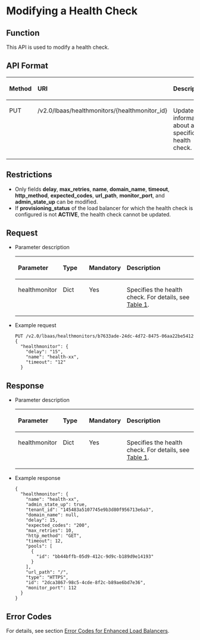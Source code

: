 # Modifying a Health Check<a name="EN-US_TOPIC_0096561564"></a>

## Function<a name="en-us_topic_0049139666_section37518984"></a>

This API is used to modify a health check.

## API Format<a name="en-us_topic_0049139666_section2126544"></a>

<a name="en-us_topic_0049139666_table1184116413128"></a><table><thead align="left"><tr id="en-us_topic_0049139666_row6581056513128"><th class="cellrowborder" valign="top" width="10.780000000000001%" id="mcps1.1.4.1.1"><p id="en-us_topic_0049139666_p1400970613132"><a name="en-us_topic_0049139666_p1400970613132"></a><a name="en-us_topic_0049139666_p1400970613132"></a><strong id="b842352706172312"><a name="b842352706172312"></a><a name="b842352706172312"></a>Method</strong></p>
</th>
<th class="cellrowborder" valign="top" width="55.88999999999999%" id="mcps1.1.4.1.2"><p id="en-us_topic_0049139666_p6104436813132"><a name="en-us_topic_0049139666_p6104436813132"></a><a name="en-us_topic_0049139666_p6104436813132"></a>URI</p>
</th>
<th class="cellrowborder" valign="top" width="33.33%" id="mcps1.1.4.1.3"><p id="en-us_topic_0049139666_p4564677513132"><a name="en-us_topic_0049139666_p4564677513132"></a><a name="en-us_topic_0049139666_p4564677513132"></a><strong id="b842352706192251"><a name="b842352706192251"></a><a name="b842352706192251"></a>Description</strong></p>
</th>
</tr>
</thead>
<tbody><tr id="en-us_topic_0049139666_row3119415813128"><td class="cellrowborder" valign="top" width="10.780000000000001%" headers="mcps1.1.4.1.1 "><p id="en-us_topic_0049139666_p4874218213132"><a name="en-us_topic_0049139666_p4874218213132"></a><a name="en-us_topic_0049139666_p4874218213132"></a>PUT</p>
</td>
<td class="cellrowborder" valign="top" width="55.88999999999999%" headers="mcps1.1.4.1.2 "><p id="en-us_topic_0049139666_p5580268713132"><a name="en-us_topic_0049139666_p5580268713132"></a><a name="en-us_topic_0049139666_p5580268713132"></a>/v2.0/lbaas/healthmonitors/{healthmonitor_id}</p>
</td>
<td class="cellrowborder" valign="top" width="33.33%" headers="mcps1.1.4.1.3 "><p id="en-us_topic_0049139666_p2372376813132"><a name="en-us_topic_0049139666_p2372376813132"></a><a name="en-us_topic_0049139666_p2372376813132"></a>Updates information about a specific health check.</p>
</td>
</tr>
</tbody>
</table>

## Restrictions<a name="en-us_topic_0049139666_section19138897"></a>

-   Only fields  **delay**,  **max\_retries**,  **name**,  **domain\_name**,  **timeout**,  **http\_method**,  **expected\_codes**,  **url\_path**,  **monitor\_port**, and  **admin\_state\_up**  can be modified.
-   If  **provisioning\_status**  of the load balancer for which the health check is configured is not  **ACTIVE**, the health check cannot be updated.

## Request<a name="en-us_topic_0049139666_section60721476"></a>

-   Parameter description

    <a name="en-us_topic_0049139666_table12185309"></a><table><thead align="left"><tr id="en-us_topic_0049139666_row58571242"><th class="cellrowborder" valign="top" width="19.59%" id="mcps1.1.5.1.1"><p id="en-us_topic_0049139666_p46650162"><a name="en-us_topic_0049139666_p46650162"></a><a name="en-us_topic_0049139666_p46650162"></a><strong id="b842352706181819"><a name="b842352706181819"></a><a name="b842352706181819"></a>Parameter</strong></p>
    </th>
    <th class="cellrowborder" valign="top" width="17.53%" id="mcps1.1.5.1.2"><p id="en-us_topic_0049139666_p20566791"><a name="en-us_topic_0049139666_p20566791"></a><a name="en-us_topic_0049139666_p20566791"></a><strong id="b84235270610580"><a name="b84235270610580"></a><a name="b84235270610580"></a>Type</strong></p>
    </th>
    <th class="cellrowborder" valign="top" width="8.25%" id="mcps1.1.5.1.3"><p id="en-us_topic_0049139666_p55297360"><a name="en-us_topic_0049139666_p55297360"></a><a name="en-us_topic_0049139666_p55297360"></a><strong id="b8423527061798"><a name="b8423527061798"></a><a name="b8423527061798"></a>Mandatory</strong></p>
    </th>
    <th class="cellrowborder" valign="top" width="54.63%" id="mcps1.1.5.1.4"><p id="en-us_topic_0049139666_p49901174"><a name="en-us_topic_0049139666_p49901174"></a><a name="en-us_topic_0049139666_p49901174"></a><strong id="b842352706192251_1"><a name="b842352706192251_1"></a><a name="b842352706192251_1"></a>Description</strong></p>
    </th>
    </tr>
    </thead>
    <tbody><tr id="en-us_topic_0049139666_row15463264"><td class="cellrowborder" valign="top" width="19.59%" headers="mcps1.1.5.1.1 "><p id="en-us_topic_0049139666_p44564854"><a name="en-us_topic_0049139666_p44564854"></a><a name="en-us_topic_0049139666_p44564854"></a>healthmonitor</p>
    </td>
    <td class="cellrowborder" valign="top" width="17.53%" headers="mcps1.1.5.1.2 "><p id="en-us_topic_0049139666_p52983458"><a name="en-us_topic_0049139666_p52983458"></a><a name="en-us_topic_0049139666_p52983458"></a>Dict</p>
    </td>
    <td class="cellrowborder" valign="top" width="8.25%" headers="mcps1.1.5.1.3 "><p id="en-us_topic_0049139666_p63801673"><a name="en-us_topic_0049139666_p63801673"></a><a name="en-us_topic_0049139666_p63801673"></a>Yes</p>
    </td>
    <td class="cellrowborder" valign="top" width="54.63%" headers="mcps1.1.5.1.4 "><p id="en-us_topic_0049139666_p553045"><a name="en-us_topic_0049139666_p553045"></a><a name="en-us_topic_0049139666_p553045"></a>Specifies the health check. For details, see <a href="overview-18.html#en-us_topic_0049139662_table43819641125220">Table 1</a>.</p>
    </td>
    </tr>
    </tbody>
    </table>

-   Example request 

    ```
    PUT /v2.0/lbaas/healthmonitors/b7633ade-24dc-4d72-8475-06aa22be5412
    {
      "healthmonitor": {
        "delay": "15",
        "name": "health-xx",
        "timeout": "12"
      }
    ```


## Response<a name="en-us_topic_0049139666_section9622376"></a>

-   Parameter description

    <a name="en-us_topic_0049139666_table44796718"></a><table><thead align="left"><tr id="en-us_topic_0049139666_row27530415"><th class="cellrowborder" valign="top" width="19.59%" id="mcps1.1.5.1.1"><p id="en-us_topic_0049139666_p15371167"><a name="en-us_topic_0049139666_p15371167"></a><a name="en-us_topic_0049139666_p15371167"></a><strong id="b842352706181819_1"><a name="b842352706181819_1"></a><a name="b842352706181819_1"></a>Parameter</strong></p>
    </th>
    <th class="cellrowborder" valign="top" width="17.53%" id="mcps1.1.5.1.2"><p id="en-us_topic_0049139666_p37105032"><a name="en-us_topic_0049139666_p37105032"></a><a name="en-us_topic_0049139666_p37105032"></a><strong id="b84235270610412"><a name="b84235270610412"></a><a name="b84235270610412"></a>Type</strong></p>
    </th>
    <th class="cellrowborder" valign="top" width="8.25%" id="mcps1.1.5.1.3"><p id="en-us_topic_0049139666_p52717585"><a name="en-us_topic_0049139666_p52717585"></a><a name="en-us_topic_0049139666_p52717585"></a><strong id="b8423527061798_1"><a name="b8423527061798_1"></a><a name="b8423527061798_1"></a>Mandatory</strong></p>
    </th>
    <th class="cellrowborder" valign="top" width="54.63%" id="mcps1.1.5.1.4"><p id="en-us_topic_0049139666_p42265954"><a name="en-us_topic_0049139666_p42265954"></a><a name="en-us_topic_0049139666_p42265954"></a><strong id="b842352706192251_2"><a name="b842352706192251_2"></a><a name="b842352706192251_2"></a>Description</strong></p>
    </th>
    </tr>
    </thead>
    <tbody><tr id="en-us_topic_0049139666_row990244"><td class="cellrowborder" valign="top" width="19.59%" headers="mcps1.1.5.1.1 "><p id="en-us_topic_0049139666_p13100926"><a name="en-us_topic_0049139666_p13100926"></a><a name="en-us_topic_0049139666_p13100926"></a>healthmonitor</p>
    </td>
    <td class="cellrowborder" valign="top" width="17.53%" headers="mcps1.1.5.1.2 "><p id="en-us_topic_0049139666_p54542105"><a name="en-us_topic_0049139666_p54542105"></a><a name="en-us_topic_0049139666_p54542105"></a>Dict</p>
    </td>
    <td class="cellrowborder" valign="top" width="8.25%" headers="mcps1.1.5.1.3 "><p id="en-us_topic_0049139666_p55834397"><a name="en-us_topic_0049139666_p55834397"></a><a name="en-us_topic_0049139666_p55834397"></a>Yes</p>
    </td>
    <td class="cellrowborder" valign="top" width="54.63%" headers="mcps1.1.5.1.4 "><p id="en-us_topic_0049139666_p26292272"><a name="en-us_topic_0049139666_p26292272"></a><a name="en-us_topic_0049139666_p26292272"></a>Specifies the health check. For details, see <a href="overview-18.html#en-us_topic_0049139662_table43819641125220">Table 1</a>.</p>
    </td>
    </tr>
    </tbody>
    </table>

-   Example response

    ```
    {
      "healthmonitor": {
        "name": "health-xx",
        "admin_state_up": true,
        "tenant_id": "145483a5107745e9b3d80f956713e6a3",
        "domain_name": null,
        "delay": 15,
        "expected_codes": "200",
        "max_retries": 10,
        "http_method": "GET",
        "timeout": 12,
        "pools": [
          {
            "id": "bb44bffb-05d9-412c-9d9c-b189d9e14193"
          }
        ],
        "url_path": "/",
        "type": "HTTPS",
        "id": "2dca3867-98c5-4cde-8f2c-b89ae6bd7e36",
        "monitor_port": 112
      }
    }
    ```


## Error Codes<a name="en-us_topic_0049139655_section64643717"></a>

For details, see section  [Error Codes for Enhanced Load Balancers](error-codes-for-enhanced-load-balancers.md).

